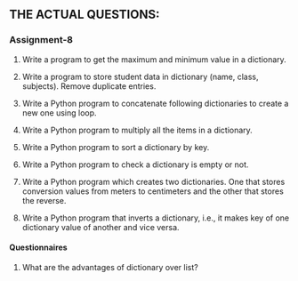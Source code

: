 ## THE ACTUAL QUESTIONS:

### Assignment-8

1) Write a program to get the maximum and minimum value in a dictionary.

2) Write a program to store student data in dictionary (name, class, subjects). Remove duplicate
entries.

3) Write a Python program to concatenate following dictionaries to create a new one using loop.

4) Write a Python program to multiply all the items in a dictionary.

5) Write a Python program to sort a dictionary by key.

6) Write a Python program to check a dictionary is empty or not.

7) Write a Python program which creates two dictionaries. One that stores conversion values from
meters to centimeters and the other that stores the reverse.

8) Write a Python program that inverts a dictionary, i.e., it makes key of one dictionary value of
another and vice versa.

#### Questionnaires

1) What are the advantages of dictionary over list?